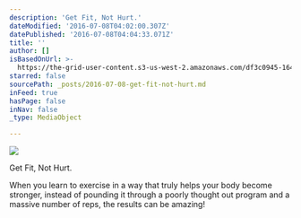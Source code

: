 ```yaml
---
description: 'Get Fit, Not Hurt.'
dateModified: '2016-07-08T04:02:00.307Z'
datePublished: '2016-07-08T04:04:33.071Z'
title: ''
author: []
isBasedOnUrl: >-
  https://the-grid-user-content.s3-us-west-2.amazonaws.com/df3c0945-164f-489a-9197-ed44c33cf430.jpg
starred: false
sourcePath: _posts/2016-07-08-get-fit-not-hurt.md
inFeed: true
hasPage: false
inNav: false
_type: MediaObject

---
```

![](https://the-grid-user-content.s3-us-west-2.amazonaws.com/df3c0945-164f-489a-9197-ed44c33cf430.jpg)

Get Fit, Not Hurt.

When you learn to exercise in a way that truly helps your body become stronger, instead of pounding it through a poorly thought out program and a massive number of reps, the results can be amazing!